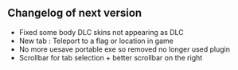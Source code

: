 ## Changelog of next version
- Fixed some body DLC skins not appearing as DLC
- New tab : Teleport to a flag or location in game
- No more uesave portable exe so removed no longer used plugin
- Scrollbar for tab selection + better scrollbar on the right